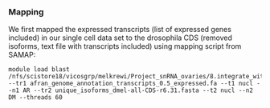 ### Mapping
We first mapped the expressed transcripts (list of expressed genes included) in our single cell data set to the drosophila CDS (removed isoforms, text file with transcripts included) using mapping script from SAMAP:
```
module load blast
/nfs/scistore18/vicosgrp/melkrewi/Project_snRNA_ovaries/8.integrate_with_drosophila/5.integrate/SAMap/map_genes.sh --tr1 afran_genome_annotation_transcripts_0.5_expressed.fa --t1 nucl --n1 AR --tr2 unique_isoforms_dmel-all-CDS-r6.31.fasta --t2 nucl --n2 DM --threads 60
```
